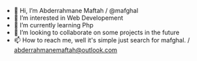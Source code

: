 - 👋 Hi, I’m Abderrahmane Maftah /  @mafghal
- 👀 I’m interested in Web Developement
- 🌱 I’m currently learning Php
- 💞️ I’m looking to collaborate on some projects in the future
- 📫 How to reach me, well it's simple just search for mafghal. /  abderrahmanemaftah@outlook.com

<!---
mafghal/mafghal is a ✨ special ✨ repository because its `README.md` (this file) appears on your GitHub profile.
You can click the Preview link to take a look at your changes.
--->
